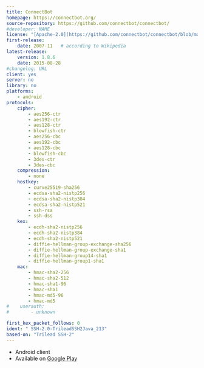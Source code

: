 ```yaml
---
title: ConnectBot
homepage: https://connectbot.org/
source-repository: https://github.com/connectbot/connectbot/
#developer: NAME
license: "[Apache-2.0](https://github.com/connectbot/connectbot/blob/master/LICENSE)"
first-release:
    date: 2007-11   # according to Wikipedia
latest-release:
    version: 1.8.6
    date: 2015-08-28
#changelog: URL
client: yes
server: no
library: no
platforms:
    - android
protocols:
    cipher:
        - aes256-ctr
        - aes192-ctr
        - aes128-ctr
        - blowfish-ctr
        - aes256-cbc
        - aes192-cbc
        - aes128-cbc
        - blowfish-cbc
        - 3des-ctr
        - 3des-cbc
    compression:
        - none
    hostkey:
        - curve25519-sha256
        - ecdsa-sha2-nistp256
        - ecdsa-sha2-nistp384
        - ecdsa-sha2-nistp521
        - ssh-rsa
        - ssh-dss
    kex:
        - ecdh-sha2-nistp256
        - ecdh-sha2-nistp384
        - ecdh-sha2-nistp521
        - diffie-hellman-group-exchange-sha256
        - diffie-hellman-group-exchange-sha1
        - diffie-hellman-group14-sha1
        - diffie-hellman-group1-sha1
    mac:
        - hmac-sha2-256
        - hmac-sha2-512
        - hmac-sha1-96
        - hmac-sha1
        - hmac-md5-96
        - hmac-md5
#    userauth:
#        - unknown

first_kex_packet_follows: 0
ident: " SSH-2.0-TrileadSSH2Java_213"
based-on: "Trilead SSH-2"
---
```

* Android client
* Available on [Google Play](https://play.google.com/store/apps/details?id=org.connectbot)
